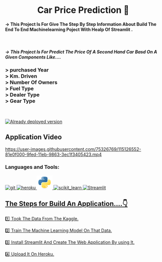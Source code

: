 <h1 align="center">Car Price Prediction 🚗</h1>

<h4> -> This Project Is For Give The Step By Step Information About Build The End To End Machinelearning  Poject With Healp Of Streamlit . </h4> <br/>

  <h5>-> This Project Is For Predict The Price Of A Second Hand Car Basd On A Given Components Like....</h5>
       <h3>
       >  purchased Year <br/>
       >  Km. Driven  <br/>
       >  Number Of Owners  <br/>
       >  Fuel Type  <br/>
       >  Dealer Type  <br/>
       >  Gear Type  <br/>
      </h3>
      <br/>
      
  [![Already deployed version](https://raw.githubusercontent.com/vasantvohra/TrashNet/master/hr.svg)](https://carprice-predictionapp.herokuapp.com/)
   
      
<h2>Application Video</h2>

https://user-images.githubusercontent.com/75326769/115126552-81e0f000-9fed-11eb-9863-3ec1f3405423.mp4
 
    
    
   <h3 align="left">Languages and Tools:</h3>
   <p align="left"> 
    <a href="https://git-scm.com/" target="_blank"> <img src="https://www.vectorlogo.zone/logos/git-scm/git-scm-icon.svg" alt="git" width="40" height="40" /> </a> 
    <a href="https://heroku.com" target="_blank"> <img src="https://www.vectorlogo.zone/logos/heroku/heroku-icon.svg" alt="heroku" width="40" height="40"/> </a> 
    <a href="https://www.python.org" target="_blank"> <img src="https://raw.githubusercontent.com/devicons/devicon/master/icons/python/python-original.svg" alt="python" width="50" height="45" /> </a> 
    <a href="https://scikit-learn.org/" target="_blank"> <img src="https://upload.wikimedia.org/wikipedia/commons/0/05/Scikit_learn_logo_small.svg" alt="scikit_learn" width="50"       height="50"> </a> 
    <a href="https://streamlit.io/" target="_blank"> <img src="https://jobs.dataumbrella.org/logos/1599482738-streamlit2.png" alt="Streamlit" width="50"  height="45"  </a> 
  </p>

 <h2>The Steps for Build An Application....👇</h2> 
 
 1️⃣ Took The Data From The Kaggle. 
 
 2️⃣ Train The Machine Learning Model On That Data.
 
 3️⃣ Install Streamlit And Create The Web Application By using It.

 4️⃣ Upload It On Heroku.


